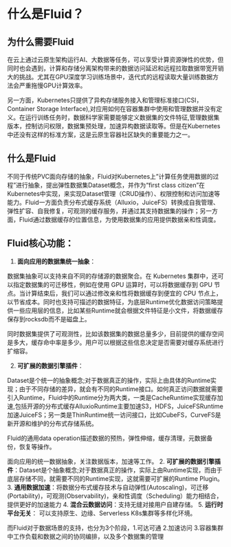 # 什么是Fluid？

## 为什么需要Fluid

在云上通过云原生架构运行AI、大数据等任务，可以享受计算资源弹性的优势，但同时也会遇到，计算和存储分离架构带来的数据访问延迟和远程拉取数据带宽开销大的挑战。尤其在GPU深度学习训练场景中，迭代式的远程读取大量训练数据方法会严重拖慢GPU计算效率。

另一方面，Kubernetes只提供了异构存储服务接入和管理标准接口(CSI，Container Storage Interface),对应用如何在容器集群中使用和管理数据并没有定义。在运行训练任务时，数据科学家需要能够定义数据集的文件特征,管理数据集版本，控制访问权限，数据集预处理，加速异构数据读取等。但是在Kubernetes中还没有这样的标准方案，这是云原生容器社区缺失的重要能力之一。


## 什么是Fluid

不同于传统PVC面向存储的抽象，Fluid对Kubernetes上”计算任务使用数据的过程”进行抽象，提出弹性数据集Dataset概念，并作为“first class citizen”在Kubernetes中实现，来实现Dataset管理（CRUD操作）、权限控制和访问加速等能力。Fluid一方面负责分布式缓存系统（Alluxio，JuiceFS）转换成自我管理、弹性扩容、自我修复，可观测的缓存服务，并通过其支持数据集的操作；另一方面，Fluid通过数据缓存的位置信息，为使用数据集的应用提供数据亲和性调度。


## Fluid核心功能：

1. **面向应用的数据集统一抽象**：

数据集抽象可以支持来自不同的存储源的数据聚合。在 Kubernetes 集群中，还可以指定数据集的可迁移性，例如在使用 GPU 运算时，可以将数据缓存到 GPU 节点。当计算结束后，我们可以通过修改亲和性将数据缓存到便宜的 CPU 节点上，以节省成本。同时也支持可描述的数据特征，为底层Runtime优化数据访问策略提供一些应用层的信息，比如某些Runtime就会根据文件特征是小文件，将数据缓存保存到rocksdb而不是磁盘上。

同时数据集提供了可观测性，比如该数据集的数据总量多少，目前提供的缓存空间是多大，缓存命中率是多少。用户可以根据这些信息决定是否需要对缓存系统进行扩缩容。

2. **可扩展的数据引擎插件**：

Dataset是个统一的抽象概念;对于数据真正的操作，实际上由具体的Runtime实现；由于不同存储的差异，就会有不同的Runtime接口。如何真正访问数据就需要引入Runtime，Fluid中的Runtime分为两大类，一类是CacheRuntime实现缓存加速,包括开源的分布式缓存AlluxioRuntime主要加速S3，HDFS，JuiceFSRuntime加速JuiceFS；另一类是ThinRuntime统一访问接口，比如CubeFS，CurveFS是新开源和维护的分布式存储系统。

Fluid的通用data operation描述数据的预热，弹性伸缩，缓存清理，元数据备份，恢复等操作。




面向应用的统一数据抽象，关注数据版本，加速等工作。
2. **可扩展的数据引擎插件**：Dataset是个抽象概念;对于数据真正的操作，实际上由Runtime实现，而由于底层存储不同，就需要不同的Runtime实现，这就需要可扩展的Runtime Plugin。
3. **通用数据加速**：将数据分布式缓存技术与自动弹性(Autoscaling)，可迁移(Portability)，可观测(Observability)，亲和性调度（Scheduling）能力相结合，提供更好的加速能力
4. **混合云数据访问**：支持无缝对接用户自建存储。
5. **运行时平台无关**： 可以支持原生、边缘、Serverless K8s集群等多样化环境。

而Fluid对于数据场景的支持，也分为3个阶段，1.可达可通 2.加速访问 3.容器集群中工作负载和数据之间的协同编排，以及多个数据集的管理

